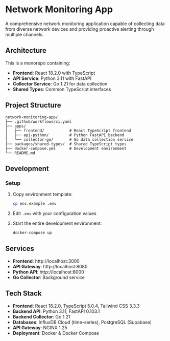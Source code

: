 # Network Monitoring App

A comprehensive network monitoring application capable of collecting data from diverse network devices and providing proactive alerting through multiple channels.

## Architecture

This is a monorepo containing:
- **Frontend**: React 18.2.0 with TypeScript
- **API Service**: Python 3.11 with FastAPI
- **Collector Service**: Go 1.21 for data collection
- **Shared Types**: Common TypeScript interfaces

## Project Structure

```
network-monitoring-app/
├── .github/workflows/ci.yaml
├── apps/
│   ├── frontend/           # React TypeScript frontend
│   ├── api-python/         # Python FastAPI backend
│   └── collector-go/       # Go data collection service
├── packages/shared-types/  # Shared TypeScript types
├── docker-compose.yml      # Development environment
└── README.md
```

## Development

### Setup

1. Copy environment template:
   ```bash
   cp env.example .env
   ```

2. Edit `.env` with your configuration values

3. Start the entire development environment:
   ```bash
   docker-compose up
   ```

## Services

- **Frontend**: http://localhost:3000
- **API Gateway**: http://localhost:8080
- **Python API**: http://localhost:8000
- **Go Collector**: Background service

## Tech Stack

- **Frontend**: React 18.2.0, TypeScript 5.0.4, Tailwind CSS 3.3.3
- **Backend API**: Python 3.11, FastAPI 0.103.1
- **Backend Collector**: Go 1.21
- **Databases**: InfluxDB Cloud (time-series), PostgreSQL (Supabase)
- **API Gateway**: NGINX 1.25
- **Deployment**: Docker & Docker Compose 